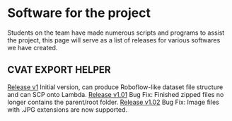 # Software for the project

Students on the team have made numerous scripts and programs to assist the project, this page will serve as a list of releases for various softwares we have created.

## CVAT EXPORT HELPER
[Release v1](../dist/CVAT-Export-Helper-v1.zip)
Initial version, can produce Roboflow-like dataset file structure and can SCP onto Lambda.
[Release v1.01](../dist/CVAT-Export-Helper-v1.01.zip)
Bug Fix: Finished zipped files no longer contains the parent/root folder. 
[Release v1.02](../dist/CVAT-Export-Helper-v1.02.zip)
Bug Fix: Image files with .JPG extensions are now supported.

